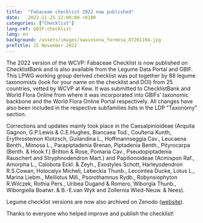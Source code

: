 ```yaml
---
title:  "Fabaceae checklist 2022 now published"
date:   2022-11-25 12:00:00 +0100
categories: ["Checklist"]
lang-ref: GBIF-checklist
lang: en
background: /assets/images/swainsona_formosa_87261194.jpg
preTitle: 25 November 2022
---
```


The 2022 version of the WCVP: Fabaceae Checklist is now published on ChecklistBank and is also available from the Legume Data Portal and GBIF. This LPWG working group derived checklist was put together by 88 legume taxonomists (look for your name on the checklist and DOI) from 25 countries, vetted by WCVP at Kew. It was submitted to ChecklistBank and World Flora Online from where it was incorporated into GBIFs’ taxonomic backbone and the World Flora Online Portal respectively.
All changes have also been included in the respective subfamilies lists in the LDP "Taxonomy" section.

Corrections and updates mainly took place in the Caesalpinioideae (Arquita Gagnon, G.P.Lewis & C.E.Hughes, Biancaea Tod., Coulteria Kunth, Erythrostemon Klotzsch, Guilandina L., Hoffmannseggia Cav., Leucaena Benth., Mimosa L., Parapiptadenia Brenan, Piptadenia Benth., Pityrocarpa (Benth. & Hook.f.) Britton & Rose, Pomaria Cav., Pseudopiptadenia Rauschert and Stryphnodendron Mart.) and Papilionoideae (Acmispon Raf., Amorpha L., Calobota Eckl. & Zeyh., Exostyles Schott, Harleyodendron R.S.Cowan, Holocalyx Micheli, Lebeckia Thunb., Lecointea Ducke, Lotus L., Marina Liebm., Melilotus Mill., Psorothamnus Rydb., Robynsiophyton R.Wilczek, Rothia Pers., Uribea Dugand & Romero, Wiborgia Thunb., Wiborgiella Boatwr. & B.-E.van Wyk and Zollernia Wied-Neuw. & Nees).

Legume checklist versions are now also archived on Zenodo ([website](https://doi.org/10.5281/zenodo.6451530)).

Thanks to everyone who helped improve and publish the checklist!
